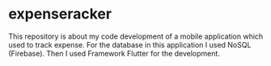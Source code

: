 # expenseracker
 This repository is about my code development of a mobile application which used to track expense. For the database in this application I used NoSQL (Firebase). Then I used Framework Flutter for the development.
